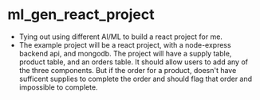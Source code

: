 # ml_gen_react_project

- Tying out using different AI/ML to build a react project for me.
- The example project will be a react project, with a node-express backend api, and mongodb.  The project will have a supply table, product table, and an orders table.  It should allow users to add any of the three components.  But if the order for a product, doesn't have sufficent supplies to complete the order and should flag that order and impossible to complete.
